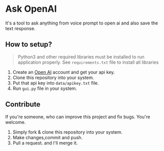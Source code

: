 # Ask OpenAI
It's a tool to ask anything from voice prompt to open ai and also save the text response.


## How to setup?
> Python3 and other required libraries must be installed to run application properly. See `requirements.txt` file to install all libraries
1. Create an [Open AI]() account and get your api key.
2. Clone this repository into your system.
3. Put that api key into `data/apikey.txt` file.
4. Run `gui.py` file in your system.

## Contribute
If you're someone, who can improve this project and fix bugs. You're welcome.
1. Simply fork & clone this repository into your system.
2. Make changes,commit and push.
3. Pull a request. and I'll merge it.